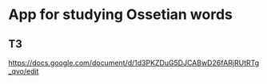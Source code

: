 # App for studying Ossetian words
## ТЗ
https://docs.google.com/document/d/1d3PKZDuG5DJCABwD26fARjRUtRTg_qvo/edit
